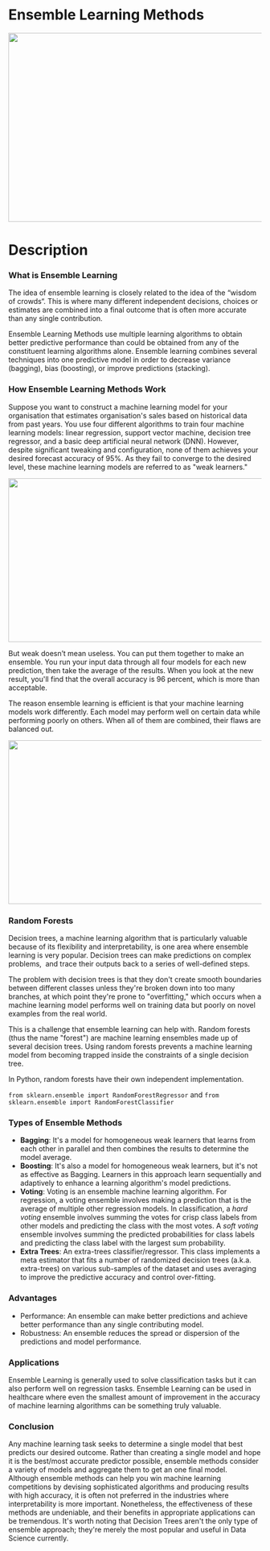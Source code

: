 # Ensemble Learning Methods

<img src="https://github.com/nakshatra-garg/winter-of-contributing/blob/Datascience_With_Python/Datascience_With_Python/Machine%20Learning/Tutorials/Ensemble%20Methods/Images/Ensemble_Methods.png" width="600" height="375">

# Description
### What is Ensemble Learning
The idea of ensemble learning is closely related to the idea of the “wisdom of crowds“. This is where many different independent decisions, choices or estimates are combined into a final outcome that is often more accurate than any single contribution.

Ensemble Learning Methods use multiple learning algorithms to obtain better predictive performance than could be obtained from any of the constituent learning algorithms alone. Ensemble learning combines several techniques into one predictive model in order to decrease variance (bagging), bias (boosting), or improve predictions (stacking).


### How Ensemble Learning Methods Work
Suppose you want to construct a machine learning model for your organisation that estimates organisation's sales based on historical data from past years. You use four different algorithms to train four machine learning models: linear regression, support vector machine, decision tree regressor, and a basic deep artificial neural network (DNN).
However, despite significant tweaking and configuration, none of them achieves your desired forecast accuracy of 95%. As they fail to converge to the desired level, these machine learning models are referred to as "weak learners."<br>

<img src="https://github.com/nakshatra-garg/winter-of-contributing/blob/Datascience_With_Python/Datascience_With_Python/Machine%20Learning/Tutorials/Ensemble%20Methods/Images/Ensemble_Methods_2.webp" width="700" height="325">

But weak doesn’t mean useless. You can put them together to make an ensemble. You run your input data through all four models for each new prediction, then take the average of the results. When you look at the new result, you'll find that the overall accuracy is 96 percent, which is more than acceptable.

The reason ensemble learning is efficient is that your machine learning models work differently. Each model may perform well on certain data while performing poorly on others. When all of them are combined, their flaws are balanced out.

<img src="https://github.com/nakshatra-garg/winter-of-contributing/blob/Datascience_With_Python/Datascience_With_Python/Machine%20Learning/Tutorials/Ensemble%20Methods/Images/ensemble-machine-learning-models.webp" width="700" height="325">

<br>

### Random Forests

Decision trees, a machine learning algorithm that is particularly valuable because of its flexibility and interpretability, is one area where ensemble learning is very popular. Decision trees can make predictions on complex problems,  and trace their outputs back to a series of well-defined steps.

The problem with decision trees is that they don't create smooth boundaries between different classes unless they're broken down into too many branches, at which point they're prone to "overfitting," which occurs when a machine learning model performs well on training data but poorly on novel examples from the real world.

This is a challenge that ensemble learning can help with. Random forests (thus the name "forest") are machine learning ensembles made up of several decision trees. Using random forests prevents a machine learning model from becoming trapped inside the constraints of a single decision tree.

In Python, random forests have their own independent implementation.

`from sklearn.ensemble import RandomForestRegressor` and `from sklearn.ensemble import RandomForestClassifier`

### Types of Ensemble Methods

- **Bagging**: It's a model for homogeneous weak learners that learns from each other in parallel and then combines the results to determine the model average.
- **Boosting**: It's also a model for homogeneous weak learners, but it's not as effective as Bagging. Learners in this approach learn sequentially and adaptively to enhance a learning algorithm's model predictions.
- **Voting**: Voting is an ensemble machine learning algorithm. For regression, a voting ensemble involves making a prediction that is the average of multiple other regression models. In classification, a _hard voting_ ensemble involves summing the votes for crisp class labels from other models and predicting the class with the most votes. A _soft voting_ ensemble involves summing the predicted probabilities for class labels and predicting the class label with the largest sum probability.
- **Extra Trees**: An extra-trees classifier/regressor. This class implements a meta estimator that fits a number of randomized decision trees (a.k.a. extra-trees) on various sub-samples of the dataset and uses averaging to improve the predictive accuracy and control over-fitting.

### Advantages
- Performance: An ensemble can make better predictions and achieve better performance than any single contributing model.
- Robustness: An ensemble reduces the spread or dispersion of the predictions and model performance.

### Applications
Ensemble Learning is generally used to solve classification tasks but it can also perform well on regression tasks. Ensemble Learning can be used in healthcare where even the smallest amount of improvement in the accuracy of machine learning algorithms can be something truly valuable.

### Conclusion
Any machine learning task seeks to determine a single model that best predicts our desired outcome. Rather than creating a single model and hope it is the best/most accurate predictor possible, ensemble methods consider a variety of models and aggregate them to get an one final model.<br>
Although ensemble methods can help you win machine learning competitions by devising sophisticated algorithms and producing results with high accuracy, it is often not preferred in the industries where interpretability is more important. Nonetheless, the effectiveness of these methods are undeniable, and their benefits in appropriate applications can be tremendous. It's worth noting that Decision Trees aren't the only type of ensemble approach; they're merely the most popular and useful in Data Science currently.
